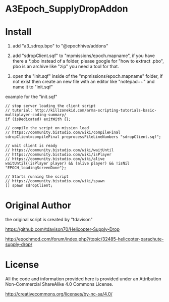 # A3Epoch_SupplyDropAddon

# Install
1. add  "a3_sdrop.bpo"  to  "@epochhive/addons"

2. add "sdropClient.sqf" to "mpmissions/epoch.mapname", if you have there a *.pbo instead of a folder, please google for "how to extract .pbo", pbo is an archive like "zip" you need a tool for that.

3. open the "init.sqf" inside of the "mpmissions/epoch.mapname" folder, if not exist then create an new file with an editor like "notepad++" and name it to "init.sqf"

example for the "init.sqf"
```
// stop server loading the client script
// tutorial: http://killzonekid.com/arma-scripting-tutorials-basic-multiplayer-coding-summary/  
if (isDedicated) exitWith {}; 

// compile the script on mission load
// https://community.bistudio.com/wiki/compileFinal
sdropClient=compileFinal preprocessFileLineNumbers "sdropClient.sqf";

// wait client is ready 
// https://community.bistudio.com/wiki/waitUntil
// https://community.bistudio.com/wiki/isPlayer
// https://community.bistudio.com/wiki/alive
waitUntil{(isPlayer player) && (alive player) && !isNil "EPOCH_loadingScreenDone"};

// Starts running the script
// https://community.bistudio.com/wiki/spawn
[] spawn sdropClient;
```



# Original Author

the original script is created by "tdavison" 

https://github.com/tdavison70/Helicopter-Supply-Drop

http://epochmod.com/forum/index.php?/topic/32485-helicopter-parachute-supply-drop/


# License

All the code and information provided here is provided under an Attribution Non-Commercial ShareAlike 4.0 Commons License.

http://creativecommons.org/licenses/by-nc-sa/4.0/
